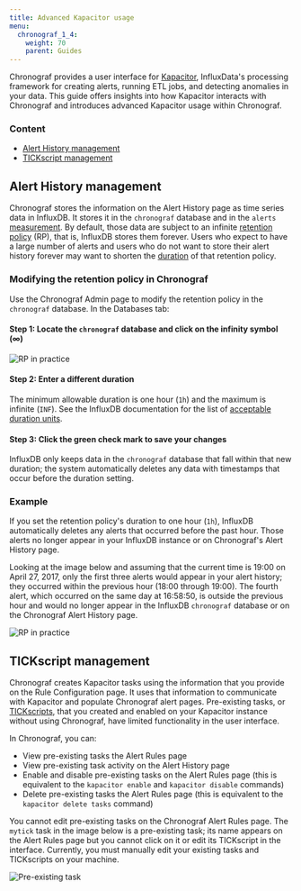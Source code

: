 ```yaml
---
title: Advanced Kapacitor usage
menu:
  chronograf_1_4:
    weight: 70
    parent: Guides
---
```


Chronograf provides a user interface for [Kapacitor](/kapacitor/latest/), InfluxData's processing framework for creating alerts, running ETL jobs, and detecting anomalies in your data.
This guide offers insights into how Kapacitor interacts with Chronograf and introduces advanced Kapacitor usage within Chronograf.

### Content

* [Alert History management](#alert-history-management)
* [TICKscript management](#tickscript-management)

## Alert History management

Chronograf stores the information on the Alert History page as time series data in InfluxDB.
It stores it in the `chronograf` database and in the `alerts` [measurement](/influxdb/latest/concepts/glossary/#measurement).
By default, those data are subject to an infinite [retention policy](/influxdb/latest/concepts/glossary/#retention-policy-rp) (RP), that is, InfluxDB stores them forever.
Users who expect to have a large number of alerts and users who do not want to store their alert history forever may want to shorten the [duration](/influxdb/latest/concepts/glossary/#duration) of that retention policy.

### Modifying the retention policy in Chronograf

Use the Chronograf Admin page to modify the retention policy in the `chronograf` database.
In the Databases tab:

#### Step 1: Locate the `chronograf` database and click on the infinity symbol (∞)

![RP in practice](/img/chronograf/v1.4/g-advkap-dur.png)

#### Step 2: Enter a different duration

The minimum allowable duration is one hour (`1h`) and the maximum is infinite (`INF`).
See the InfluxDB documentation for the list of [acceptable duration units](/influxdb/latest/query_language/spec/#duration-units).

#### Step 3: Click the green check mark to save your changes

InfluxDB only keeps data in the `chronograf` database that fall within that new duration; the system automatically deletes any data with timestamps that occur before the duration setting.

### Example

If you set the retention policy's duration to one hour (`1h`), InfluxDB automatically deletes any alerts that occurred before the past hour.
Those alerts no longer appear in your InfluxDB instance or on Chronograf's Alert History page.

Looking at the image below and assuming that the current time is 19:00 on April 27, 2017, only the first three alerts would appear in your alert history; they occurred within the previous hour (18:00 through 19:00).
The fourth alert, which occurred on the same day at 16:58:50, is outside the previous hour and would no longer appear in the InfluxDB `chronograf` database or on the Chronograf Alert History page.

![RP in practice](/img/chronograf/v1.4/g-advkap-rp.png)

## TICKscript management

Chronograf creates Kapacitor tasks using the information that you provide on the Rule Configuration page.
It uses that information to communicate with Kapacitor and populate Chronograf alert pages.
Pre-existing tasks, or [TICKscripts](/kapacitor/latest/tick/), that you created and enabled on your Kapacitor instance without using Chronograf, have limited functionality in the user interface.

In Chronograf, you can:

* View pre-existing tasks the Alert Rules page
* View pre-existing task activity on the Alert History page
* Enable and disable pre-existing tasks on the Alert Rules page (this is equivalent to the `kapacitor enable` and `kapacitor disable` commands)
* Delete pre-existing tasks the Alert Rules page (this is equivalent to the `kapacitor delete tasks` command)

You cannot edit pre-existing tasks on the Chronograf Alert Rules page.
The `mytick` task in the image below is a pre-existing task; its name appears on the Alert Rules page but you cannot click on it or edit its TICKscript in the interface.
Currently, you must manually edit your existing tasks and TICKscripts on your machine.

![Pre-existing task](/img/chronograf/v1.4/g-advkap-pretick.png)
